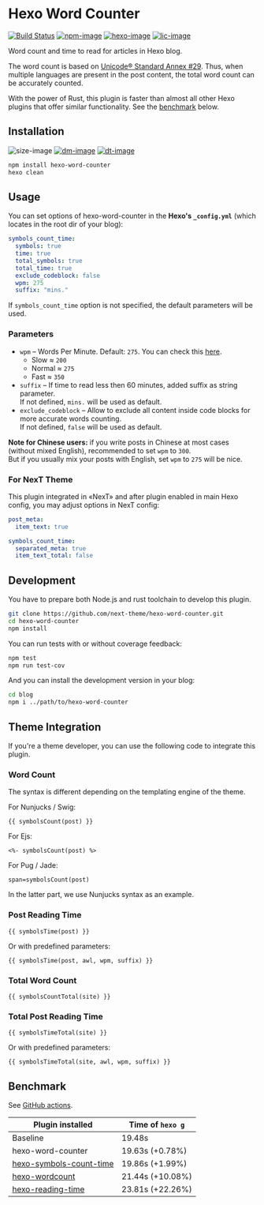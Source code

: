 # Hexo Word Counter

[![Build Status][github-image]][github-url]
[![npm-image]][npm-url]
[![hexo-image]][hexo-url]
[![lic-image]](LICENSE)

Word count and time to read for articles in Hexo blog.

The word count is based on [Unicode® Standard Annex #29](https://www.unicode.org/reports/tr29/). Thus, when multiple languages are present in the post content, the total word count can be accurately counted.

With the power of Rust, this plugin is faster than almost all other Hexo plugins that offer similar functionality. See the [benchmark](#Benchmark) below.

## Installation

![size-image]
[![dm-image]][npm-url]
[![dt-image]][npm-url]

```bash
npm install hexo-word-counter
hexo clean
```

## Usage

You can set options of hexo-word-counter in the **Hexo's `_config.yml`** (which locates in the root dir of your blog):

```yml
symbols_count_time:
  symbols: true
  time: true
  total_symbols: true
  total_time: true
  exclude_codeblock: false
  wpm: 275
  suffix: "mins."
```

If `symbols_count_time` option is not specified, the default parameters will be used.

### Parameters

* `wpm` – Words Per Minute. Default: `275`. You can check this [here](https://wordcounter.net).
  * Slow &asymp; `200`
  * Normal &asymp; `275`
  * Fast &asymp; `350`
* `suffix` – If time to read less then 60 minutes, added suffix as string parameter.\
  If not defined, `mins.` will be used as default.
* `exclude_codeblock` – Allow to exclude all content inside code blocks for more accurate words counting.\
  If not defined, `false` will be used as default.

**Note for Chinese users:** if you write posts in Chinese at most cases (without mixed English), recommended to set `wpm` to `300`.\
But if you usually mix your posts with English, set `wpm` to `275` will be nice.

### For NexT Theme

This plugin integrated in «NexT» and after plugin enabled in main Hexo config, you may adjust options in NexT config:

```yml
post_meta:
  item_text: true

symbols_count_time:
  separated_meta: true
  item_text_total: false
```

## Development

You have to prepare both Node.js and rust toolchain to develop this plugin.

```bash
git clone https://github.com/next-theme/hexo-word-counter.git
cd hexo-word-counter
npm install
```

You can run tests with or without coverage feedback:

```bash
npm test
npm run test-cov
```

And you can install the development version in your blog:

```bash
cd blog
npm i ../path/to/hexo-word-counter
```

## Theme Integration

If you're a theme developer, you can use the following code to integrate this plugin.

### Word Count

The syntax is different depending on the templating engine of the theme.

For Nunjucks / Swig:
```
{{ symbolsCount(post) }}
```

For Ejs:
```
<%- symbolsCount(post) %>
```

For Pug / Jade:
```
span=symbolsCount(post)
```

In the latter part, we use Nunjucks syntax as an example.

### Post Reading Time

```
{{ symbolsTime(post) }}
```

Or with predefined parameters:

```
{{ symbolsTime(post, awl, wpm, suffix) }}
```

### Total Word Count

```
{{ symbolsCountTotal(site) }}
```

### Total Post Reading Time

```
{{ symbolsTimeTotal(site) }}
```

Or with predefined parameters:

```
{{ symbolsTimeTotal(site, awl, wpm, suffix) }}
```

## Benchmark

See [GitHub actions](https://github.com/next-theme/hexo-word-counter/actions/runs/3391961808/jobs/5637627050).

| Plugin installed | Time of `hexo g` |
| - | - |
| Baseline | 19.48s |
| hexo-word-counter | 19.63s (+0.78%) |
| [hexo-symbols-count-time](https://github.com/theme-next/hexo-symbols-count-time) | 19.86s (+1.99%) |
| [hexo-wordcount](https://github.com/willin/hexo-wordcount) | 21.44s (+10.08%) |
| [hexo-reading-time](https://github.com/ierhyna/hexo-reading-time) | 23.81s (+22.26%) |

[github-image]: https://img.shields.io/github/actions/workflow/status/next-theme/hexo-word-counter/linter.yml?branch=main&style=flat-square
[npm-image]: https://img.shields.io/npm/v/hexo-word-counter?style=flat-square
[hexo-image]: https://img.shields.io/badge/hexo-%3E%3D%203.0-blue?style=flat-square
[cover-image]: https://img.shields.io/coveralls/next-theme/hexo-word-counter/master?style=flat-square
[lic-image]: https://img.shields.io/npm/l/hexo-word-counter?style=flat-square

[size-image]: https://img.shields.io/github/languages/code-size/next-theme/hexo-word-counter?style=flat-square
[dm-image]: https://img.shields.io/npm/dm/hexo-word-counter?style=flat-square
[dt-image]: https://img.shields.io/npm/dt/hexo-word-counter?style=flat-square

[github-url]: https://github.com/next-theme/hexo-word-counter/actions?query=workflow%3ALinter
[npm-url]: https://www.npmjs.com/package/hexo-word-counter
[hexo-url]: https://hexo.io
[cover-url]: https://coveralls.io/github/next-theme/hexo-word-counter?branch=master "Coverage of Tests"
